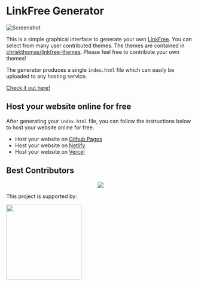 # LinkFree Generator

![Screenshot](./screenshot.png)

This is a simple graphical interface to generate your own [LinkFree](https://github.com/MichaelBarney/LinkFree). You can select from many user contributed themes. The themes are contained in [chriskthomas/linkfree-themes](https://github.com/chriskthomas/linkfree-themes). Please feel free to contribute your own themes!

The generator produces a single `index.html` file which can easily be uploaded to any hosting service.

[Check it out here!](https://ckt.im/linkfree/)

## Host your website online for free
After generating your `index.html` file, you can follow the instructions below to host your website online for free. 

- Host your website on [Github Pages](./docs/github-pages.md)
- Host your website on [Netlify](./docs/netlify.md)
- Host your website on [Vercel](./docs/vercel.md)

## Best Contributors

<div align="center">
    <a  href="https://github.com/chriskthomas/linkfree-generator/graphs/contributors">
        <img src="https://contrib.rocks/image?repo=chriskthomas/linkfree-generator" />
    </a>
</div>

This project is supported by:

<a href="https://m.do.co/c/8bd90b1b884d">
    <img src="https://opensource.nyc3.cdn.digitaloceanspaces.com/attribution/assets/SVG/DO_Logo_horizontal_blue.svg" width="201px">
</a>
